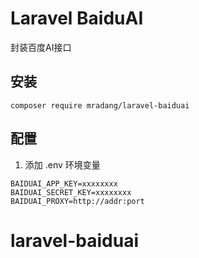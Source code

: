 # Laravel BaiduAI

封装百度AI接口

## 安装

```
composer require mradang/laravel-baiduai
```

## 配置

1. 添加 .env 环境变量

```
BAIDUAI_APP_KEY=xxxxxxxx
BAIDUAI_SECRET_KEY=xxxxxxxx
BAIDUAI_PROXY=http://addr:port
```
# laravel-baiduai
